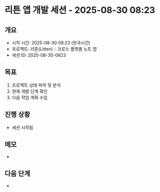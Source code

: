 # 리튼 앱 개발 세션 - 2025-08-30 08:23

## 개요
- 시작 시간: 2025-08-30 08:23 (한국시간)
- 프로젝트: 리튼(Litten) - 크로스 플랫폼 노트 앱
- 세션 ID: 2025-08-30-0823

## 목표
1. 프로젝트 상태 파악 및 분석
2. 현재 개발 단계 확인
3. 다음 작업 계획 수립

## 진행 상황
- 세션 시작됨

## 메모
-

## 다음 단계
-